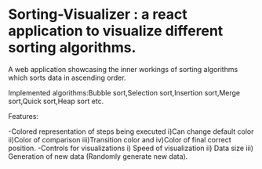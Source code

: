 # Sorting-Visualizer : a react application to visualize different sorting algorithms.

A web application showcasing the inner workings of sorting algorithms which sorts data in ascending order.

Implemented algorithms:Bubble sort,Selection sort,Insertion sort,Merge sort,Quick sort,Heap sort etc.

Features:

-Colored representation of steps being executed i)Can change default color ii)Color of comparison iii)Transition color and iv)Color of final correct position.
-Controls for visualizations i) Speed of visualization ii) Data size iii) Generation of new data (Randomly generate new data).
